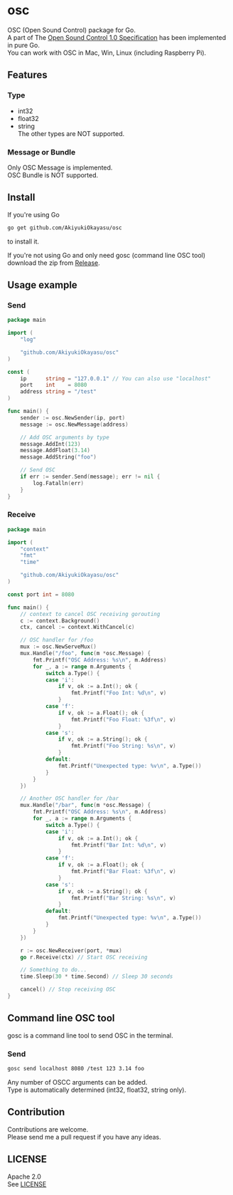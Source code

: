 # osc  

OSC (Open Sound Control) package for Go.  
A part of The [Open Sound Control 1.0 Specification](http://opensoundcontrol.org/spec-1_0) has been implemented in pure Go.  
You can work with OSC in Mac, Win, Linux (including Raspberry Pi).  

## Features  

### Type  
- int32  
- float32  
- string  
The other types are NOT supported.  

### Message or Bundle  
Only OSC Message is implemented.  
OSC Bundle is NOT supported.  

## Install  

If you're using Go  
```bash
go get github.com/AkiyukiOkayasu/osc
```
to install it.  

If you're not using Go and only need gosc (command line OSC tool) download the zip from [Release](AkiyukiOkayasu/osc/releases/latest/download/gosc.zip).  

  
## Usage example  

### Send  
```Go
package main

import (
	"log"

	"github.com/AkiyukiOkayasu/osc"
)

const (
	ip      string = "127.0.0.1" // You can also use "localhost"
	port    int    = 8080
	address string = "/test"
)

func main() {
	sender := osc.NewSender(ip, port)
	message := osc.NewMessage(address)

	// Add OSC arguments by type
	message.AddInt(123)
	message.AddFloat(3.14)
	message.AddString("foo")

	// Send OSC
	if err := sender.Send(message); err != nil {
		log.Fatalln(err)
	}
}

```

### Receive  
```Go
package main

import (
	"context"
	"fmt"
	"time"

	"github.com/AkiyukiOkayasu/osc"
)

const port int = 8080

func main() {
	// context to cancel OSC receiving gorouting
	c := context.Background()
	ctx, cancel := context.WithCancel(c)

	// OSC handler for /foo
	mux := osc.NewServeMux()
	mux.Handle("/foo", func(m *osc.Message) {
		fmt.Printf("OSC Address: %s\n", m.Address)
		for _, a := range m.Arguments {
			switch a.Type() {
			case 'i':
				if v, ok := a.Int(); ok {
					fmt.Printf("Foo Int: %d\n", v)
				}
			case 'f':
				if v, ok := a.Float(); ok {
					fmt.Printf("Foo Float: %3f\n", v)
				}
			case 's':
				if v, ok := a.String(); ok {
					fmt.Printf("Foo String: %s\n", v)
				}
			default:
				fmt.Printf("Unexpected type: %v\n", a.Type())
			}
		}
	})

	// Another OSC handler for /bar
	mux.Handle("/bar", func(m *osc.Message) {
		fmt.Printf("OSC Address: %s\n", m.Address)
		for _, a := range m.Arguments {
			switch a.Type() {
			case 'i':
				if v, ok := a.Int(); ok {
					fmt.Printf("Bar Int: %d\n", v)
				}
			case 'f':
				if v, ok := a.Float(); ok {
					fmt.Printf("Bar Float: %3f\n", v)
				}
			case 's':
				if v, ok := a.String(); ok {
					fmt.Printf("Bar String: %s\n", v)
				}
			default:
				fmt.Printf("Unexpected type: %v\n", a.Type())
			}
		}
	})

	r := osc.NewReceiver(port, *mux)
	go r.Receive(ctx) // Start OSC receiving

	// Something to do...
	time.Sleep(30 * time.Second) // Sleep 30 seconds

	cancel() // Stop receiving OSC
}

```

## Command line OSC tool  

gosc is a command line tool to send OSC in the terminal.  

### Send  
```bash
gosc send localhost 8080 /test 123 3.14 foo
```
Any number of OSCC arguments can be added.  
Type is automatically determined (int32, float32, string only).  

## Contribution  

Contributions are welcome.  
Please send me a pull request if you have any ideas.  

## LICENSE  

Apache 2.0  
See [LICENSE](LICENSE)  

